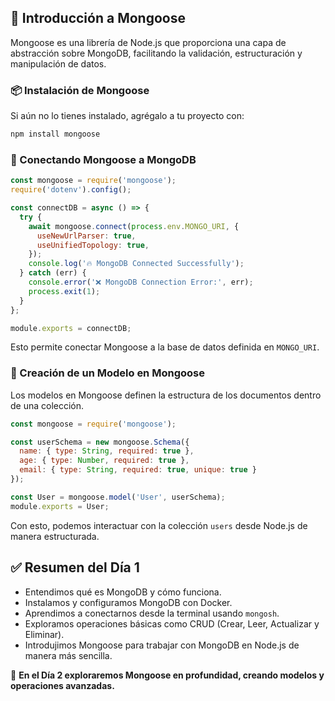 ## 🔹 Introducción a Mongoose
Mongoose es una librería de Node.js que proporciona una capa de abstracción sobre MongoDB, facilitando la validación, estructuración y manipulación de datos.

### 📦 Instalación de Mongoose
Si aún no lo tienes instalado, agrégalo a tu proyecto con:
```bash
npm install mongoose
```

### 📌 Conectando Mongoose a MongoDB
```javascript
const mongoose = require('mongoose');
require('dotenv').config();

const connectDB = async () => {
  try {
    await mongoose.connect(process.env.MONGO_URI, {
      useNewUrlParser: true,
      useUnifiedTopology: true,
    });
    console.log('🔥 MongoDB Connected Successfully');
  } catch (err) {
    console.error('❌ MongoDB Connection Error:', err);
    process.exit(1);
  }
};

module.exports = connectDB;
```
Esto permite conectar Mongoose a la base de datos definida en `MONGO_URI`.

### 📌 Creación de un Modelo en Mongoose
Los modelos en Mongoose definen la estructura de los documentos dentro de una colección.
```javascript
const mongoose = require('mongoose');

const userSchema = new mongoose.Schema({
  name: { type: String, required: true },
  age: { type: Number, required: true },
  email: { type: String, required: true, unique: true }
});

const User = mongoose.model('User', userSchema);
module.exports = User;
```

Con esto, podemos interactuar con la colección `users` desde Node.js de manera estructurada.

## ✅ Resumen del Día 1
- Entendimos qué es MongoDB y cómo funciona.
- Instalamos y configuramos MongoDB con Docker.
- Aprendimos a conectarnos desde la terminal usando `mongosh`.
- Exploramos operaciones básicas como CRUD (Crear, Leer, Actualizar y Eliminar).
- Introdujimos Mongoose para trabajar con MongoDB en Node.js de manera más sencilla.

🎯 **En el Día 2 exploraremos Mongoose en profundidad, creando modelos y operaciones avanzadas.**

